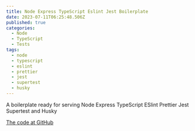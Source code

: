 ```yaml
---
title: Node Express TypeScript Eslint Jest Boilerplate
date: 2023-07-11T06:25:48.506Z
published: true
categories:
  - Node
  - TypeScript
  - Tests
tags:
  - node
  - typescript
  - eslint
  - prettier
  - jest
  - supertest
  - husky
---
```



A boilerplate ready for serving Node Express TypeScript ESlint Prettier Jest Supertest and Husky 

<a href="https://github.com/persteenolsen/node-express-typescript-eslint-jest-boilerplate" target="_blank">The code at GitHub</a>


